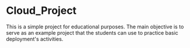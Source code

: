 # Cloud_Project
This is a simple project for educational purposes. The main objective is to serve as an example project that the students can use to practice basic deployment's activities.
